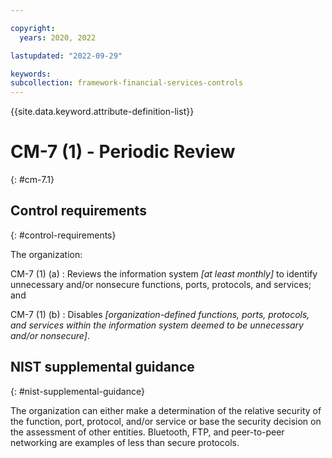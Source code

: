 ```yaml
---

copyright:
  years: 2020, 2022

lastupdated: "2022-09-29"

keywords: 
subcollection: framework-financial-services-controls
---
```


{{site.data.keyword.attribute-definition-list}}

               
# CM-7 (1) - Periodic Review
{: #cm-7.1}

## Control requirements
{: #control-requirements}

The organization:

CM-7 (1) (a)
    : Reviews the information system _[at least monthly]_ to identify unnecessary and/or nonsecure functions, ports, protocols, and services; and

CM-7 (1) (b)
    : Disables _[organization-defined functions, ports, protocols, and services within the information system deemed to be unnecessary and/or nonsecure]_.

## NIST supplemental guidance
{: #nist-supplemental-guidance}

The organization can either make a determination of the relative security of the function, port, protocol, and/or service or base the security decision on the assessment of other entities. Bluetooth, FTP, and peer-to-peer networking are examples of less than secure protocols.



